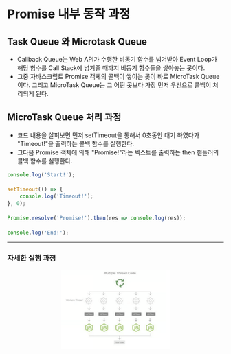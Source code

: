 
# Promise 내부 동작 과정 

## Task Queue 와 Microtask Queue
- Callback Queue는 Web API가 수행한 비동기 함수를 넘겨받아 Event Loop가 해당 함수를 Call Stack에 넘겨줄 때까지 비동기 함수들을 쌓아놓는 곳이다.
- 그중 자바스크립트 Promise 객체의 콜백이 쌓이는 곳이 바로 MicroTask Queue이다. 그리고 MicroTask Queue는 그 어떤 곳보다 가장 먼저 우선으로 콜백이 처리되게 된다.
   

## MicroTask Queue 처리 과정
- 코드 내용을 살펴보면 먼저 setTimeout을 통해서 0초동안 대기 하였다가 "Timeout!"을 출력하는 콜백 함수를 실행한다. 
- 그다음 Promise 객체에 의해 "Promise!"라는 텍스트를 출력하는 then 핸들러의 콜백 함수를 실행한다.

```javascript
console.log('Start!');

setTimeout(() => {
	console.log('Timeout!');
}, 0);

Promise.resolve('Promise!').then(res => console.log(res));

console.log('End!');
```

---

### 자세한 실행 과정

<div align="center">
    <img src="../../../etc/image/Framework/Node/Worker_Threads.png" alt="Worker_Threads Image" width="50%">
</div>



